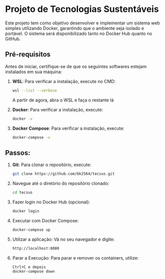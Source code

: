 # Projeto de Tecnologias Sustentáveis

Este projeto tem como objetivo desenvolver e implementar um sistema web simples utilizando Docker, garantindo que o ambiente seja isolado e portável. O sistema será disponibilizado tanto no Docker Hub quanto no GitHub.

## Pré-requisitos

Antes de iniciar, certifique-se de que os seguintes softwares estejam instalados em sua máquina:

1. **WSL**: Para verificar a instalação, execute no CMD:
   ```bash
   wsl --list --verbose
   ```
   A partir de agora, abra o WSL e faça o restante lá

2. **Docker**: Para verificar a instalação, execute:
   ```bash
   docker -v
   ```

3. **Docker Compose**: Para verificar a instalação, execute:
   ```bash
   docker-compose -v
   ```


## Passos:


1. **Git**:  Para clonar o repositório, execute:
   ```bash
   git clone https://github.com/bk2564/tecsus.git
   ```

2. Navegue até o diretório do repositório clonado:
   ```bash
   cd tecsus
   ```

3. Fazer login no Docker Hub (opcional):
   ```bash
   docker login
   ```

4. Executar com Docker Compose:
   ```bash
   docker-compose up
   ```

5. Utilizar a aplicação: Vá no seu navegador e digite:
   ```bash
   http://localhost:8080
   ```
6. Parar a Execução: Para parar e remover os containers, utilize:
   ```bash
   Ctrl+C e depois
   docker-compose down
   ```
